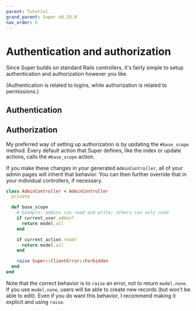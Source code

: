 ```yaml
---
parent: Tutorial
grand_parent: Super v0.19.0
nav_order: 5
---
```

# Authentication and authorization

Since Super builds on standard Rails controllers, it's fairly simple to setup authentication and authorization however you like.

(Authentication is related to logins, while authorization is related to permissions.)

## Authentication


## Authorization

My preferred way of setting up authorization is by updating the `#base_scope` method. Every default action that Super defines, like the index or update actions, calls the `#base_scope` action.

If you make these changes in your generated `AdminController`, all of your admin pages will inherit that behavior. You can then further override that in your individual controllers, if necessary.

```ruby
class AdminController < AdminController
  private

  def base_scope
    # Example: admins can read and write; others can only read
    if current_user.admin?
      return model.all
    end

    if current_action.read?
      return model.all
    end

    raise Super::ClientError::Forbidden
  end
end
```

Note that the correct behavior is to `raise` an error, not to return `model.none`. If you use `model.none`, users will be able to create new records (but won't be able to edit). Even if you do want this behavior, I recommend making it explicit and using `raise`.
